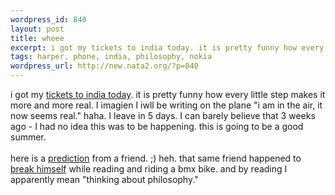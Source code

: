 ```yaml
--- 
wordpress_id: 840
layout: post
title: wheee
excerpt: i got my tickets to india today. it is pretty funny how every little step makes it more and more real. I imagien I iwll be writing on the plane "i am in the air, it now seems real." haha. I leave in 5 days. I can barely believe that 3 weeks ago - I had no idea this was to be h...
tags: harper, phone, india, philosophy, nokia
wordpress_url: http://new.nata2.org/?p=840
---
```

i got my <a href="http://www.nata2.info/?path=pictures%2Fmisc%2Fphone_camera%2Fphotolog&amp;img=1083598281-Nokia6600(609).jpg">tickets to india today</a>. it is pretty funny how every little step makes it more and more real. I imagien I iwll be writing on the plane "i am in the air, it now seems real." haha. I leave in 5 days. I can barely believe that 3 weeks ago - I had no idea this was to be happening.  this is going to be a good summer. <br/><br/>here is a <a href="http://www.mmmbate.com/harper-fun-party.gif">prediction</a> from a friend. ;) heh. that same friend happened to <a href="http://mmmbate.com/sadface/">break himself</a> while reading and riding a bmx bike. and by reading I apparently mean "thinking about philosophy."
